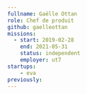 ```yaml
---
fullname: Gaëlle Ottan
role: Chef de produit
github: gaelleottan
missions:
  - start: 2019-02-28
    end: 2021-05-31
    status: independent
    employer: ut7
startups:
    - eva
previously:
---
```

